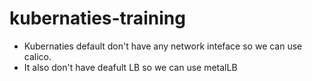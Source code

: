 # kubernaties-training

- Kubernaties default don't have any network inteface so we can use calico.
- It also don't have deafult LB so we can use metalLB
